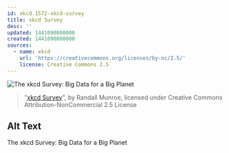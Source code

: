 ```yaml
---
id: xkcd.1572-xkcd-survey
title: xkcd Survey
desc: ''
updated: 1441090800000
created: 1441090800000
sources:
  - name: xkcd
    url: 'https://creativecommons.org/licenses/by-nc/2.5/'
    license: Creative Commons 2.5
---
```

![The xkcd Survey: Big Data for a Big Planet](https://imgs.xkcd.com/comics/xkcd_survey.png)
> "[xkcd Survey](https://xkcd.com/1572/)", by Randall Munroe, licensed under Creative Commons Attribution-NonCommercial 2.5 License

## Alt Text
The xkcd Survey: Big Data for a Big Planet
